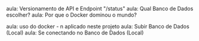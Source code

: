 aula: Versionamento de API e Endpoint "/status"
aula: Qual Banco de Dados escolher?
aula: Por que o Docker dominou o mundo?

aula: uso do docker - n aplicado neste projeto 
aula: Subir Banco de Dados (Local)
aula: Se conectando no Banco de Dados (Local)

